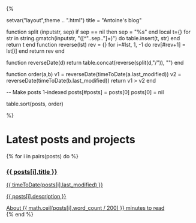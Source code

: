 {%

setvar("layout",theme .. ".html")
title = "Antoine's blog"

function split (inputstr, sep)
    if sep == nil then
        sep = "%s"
    end
    local t={}
    for str in string.gmatch(inputstr, "([^"..sep.."]+)") do
        table.insert(t, str)
    end
    return t
end
function reverse(lst)
	rev = {}
	for i=#lst, 1, -1 do
		rev[#rev+1] = lst[i]
	end
	return rev
end

function reverseDate(d)
	return table.concat(reverse(split(d,"/")), "")
end

function order(a,b)
	v1 = reverseDate(timeToDate(a.last_modified))
	v2 = reverseDate(timeToDate(b.last_modified))
	return v1 > v2
end

-- Make posts 1-indexed
posts[#posts] = posts[0]
posts[0] = nil

table.sort(posts, order)


%}


# Latest posts and projects


{% for i in pairs(posts) do %}
<a href="{{ posts[i].url }}">
<div class='card'>
		<h3 class='title'>
		{{ posts[i].title }}
		</h3>
		<div class="time">{{ timeToDate(posts[i].last_modified) }}</div>
		<p>
		{{ posts[i].description }}
		</p>
		<div class="time">
		About {{ math.ceil(posts[i].word_count / 200) }} minutes to read
		</div>
</div>
</a>
{% end %}
